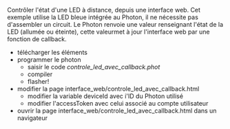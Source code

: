 Contrôler l'état d'une LED à distance, depuis une interface web. Cet exemple utilise la LED bleue intégrée au Photon, il ne nécessite pas d'assembler un circuit. Le Photon renvoie une valeur renseignant l'état de la LED (allumée ou éteinte), cette valeurmet à jour l'interface web par une fonction de callback. 

* télécharger les éléments
* programmer le photon
  * saisir le code *controle_led_avec_callback.phot*
  * compiler
  * flasher!
* modifier la page interface_web/controle_led_avec_callback.html 
  * modifier la variable deviceId avec i'ID du Photon utilisé
  * modifier l'accessToken avec celui associé au compte utilisateur
* ouvrir la page interface_web/controle_led_avec_callback.html dans un navigateur

